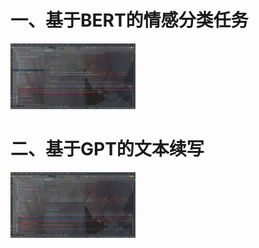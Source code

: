 # 一、基于BERT的情感分类任务
<img src="https://raw.githubusercontent.com/SEI-gu/homework78/main/BERT.png" alt="bert" width = "200">       

# 二、基于GPT的文本续写
<img src="https://raw.githubusercontent.com/SEI-gu/homework78/main/GPT.png" alt="gpt" width = "200">